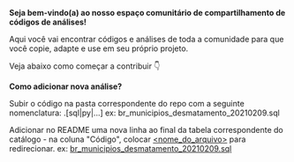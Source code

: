 **Seja bem-vindo(a) ao nosso espaço comunitário de compartilhamento de códigos de análises!**

Aqui você vai encontrar códigos e análises de toda a comunidade para que você copie, adapte e use em seu próprio projeto. 

Veja abaixo como começar a contribuir 👇

**Como adicionar nova análise?**

Subir o código na pasta correspondente do repo com a seguinte nomenclatura: <abrangencia>_<tema>_<AAAAMMDD>.[sql|py|...]
ex: br_municipios_desmatamento_20210209.sql

Adicionar no README uma nova linha ao final da tabela correspondente do catálogo - na coluna "Código", colocar [<nome_do_arquivo>](/<pasta>/<nome_do_arquivo>) para redirecionar.
ex: [br_municipios_desmatamento_20210209.sql](/redes_sociais/br_municipios_desmatamento_20210209.sql])
